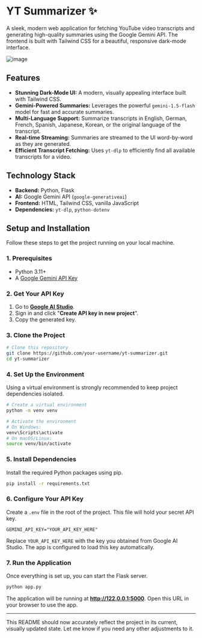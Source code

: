 # YT Summarizer ✨

A sleek, modern web application for fetching YouTube video transcripts and generating high-quality summaries using the Google Gemini API. The frontend is built with Tailwind CSS for a beautiful, responsive dark-mode interface.

![image](https://user-images.githubusercontent.com/12345/your-screenshot.png) <!-- It's recommended to add a screenshot of your beautiful UI here! -->

## Features

-   **Stunning Dark-Mode UI:** A modern, visually appealing interface built with Tailwind CSS.
-   **Gemini-Powered Summaries:** Leverages the powerful `gemini-1.5-flash` model for fast and accurate summaries.
-   **Multi-Language Support:** Summarize transcripts in English, German, French, Spanish, Japanese, Korean, or the original language of the transcript.
-   **Real-time Streaming:** Summaries are streamed to the UI word-by-word as they are generated.
-   **Efficient Transcript Fetching:** Uses `yt-dlp` to efficiently find all available transcripts for a video.

## Technology Stack

-   **Backend:** Python, Flask
-   **AI:** Google Gemini API (`google-generativeai`)
-   **Frontend:** HTML, Tailwind CSS, vanilla JavaScript
-   **Dependencies:** `yt-dlp`, `python-dotenv`

## Setup and Installation

Follow these steps to get the project running on your local machine.

### 1. Prerequisites

-   Python 3.11+
-   A [Google Gemini API Key](https://makersuite.google.com/app/apikey)

### 2. Get Your API Key

1.  Go to **[Google AI Studio](https://makersuite.google.com/app/apikey)**.
2.  Sign in and click "**Create API key in new project**".
3.  Copy the generated key.

### 3. Clone the Project

```bash
# Clone this repository
git clone https://github.com/your-username/yt-summarizer.git
cd yt-summarizer
```

### 4. Set Up the Environment

Using a virtual environment is strongly recommended to keep project dependencies isolated.

```bash
# Create a virtual environment
python -m venv venv

# Activate the environment
# On Windows:
venv\Scripts\activate
# On macOS/Linux:
source venv/bin/activate
```

### 5. Install Dependencies

Install the required Python packages using pip.

```bash
pip install -r requirements.txt
```

### 6. Configure Your API Key

Create a `.env` file in the root of the project. This file will hold your secret API key.

```
GEMINI_API_KEY="YOUR_API_KEY_HERE"
```

Replace `YOUR_API_KEY_HERE` with the key you obtained from Google AI Studio. The app is configured to load this key automatically.

### 7. Run the Application

Once everything is set up, you can start the Flask server.

```bash
python app.py
```

The application will be running at **http://122.0.0.1:5000**. Open this URL in your browser to use the app.

---

This README should now accurately reflect the project in its current, visually updated state. Let me know if you need any other adjustments to it. 